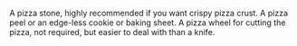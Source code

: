 A pizza stone, highly recommended if you want crispy pizza crust.
A pizza peel or an edge-less cookie or baking sheet.
A pizza wheel for cutting the pizza, not required, but easier to deal with than a knife.